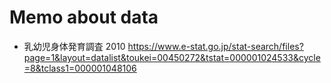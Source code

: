 # Memo about data

* 乳幼児身体発育調査 2010
    https://www.e-stat.go.jp/stat-search/files?page=1&layout=datalist&toukei=00450272&tstat=000001024533&cycle=8&tclass1=000001048106
